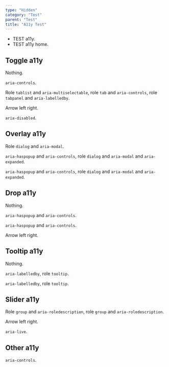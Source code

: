 ```yaml
---
type: "Hidden"
category: "Test"
parent: "Test"
title: "A11y Test"
---
```


- TEST a11y.
- TEST a11y home.

## Toggle a11y

Nothing.

<demo>
  <demoinline src="demos/components/toggle/usage-self">
  </demoinline>
</demo>

`aria-controls`.

<demo>
  <demoinline src="demos/components/toggle/usage-unique">
  </demoinline>
</demo>

Role `tablist` and `aria-multiselectable`, role `tab` and `aria-controls`, role `tabpanel` and `aria-labelledby`.

Arrow left right.

<demo>
  <demoinline src="demos/components/toggle/class">
  </demoinline>
</demo>

`aria-disabled`.

<demo>
  <demoinline src="demos/components/toggle/disabled">
  </demoinline>
</demo>

## Overlay a11y

Role `dialog` and `aria-modal`.

<demo>
  <div class="gatsby_demo_item" data-iframe="demos/components/overlay/usage-self">
  </div>
</demo>

`aria-haspopup` and `aria-controls`, role `dialog` and `aria-modal` and `aria-expanded`.

<demo>
  <demoinline src="demos/components/overlay/usage-unique">
  </demoinline>
</demo>

`aria-haspopup` and `aria-controls`, role `dialog` and `aria-modal` and `aria-expanded`.

<demo>
  <demoinline src="demos/components/overlay/usage-multiple">
  </demoinline>
</demo>

## Drop a11y

Nothing.

<demo>
  <demoinline src="demos/components/drop/usage-self">
  </demoinline>
</demo>

`aria-haspopup` and `aria-controls`.

<demo>
  <demoinline src="demos/components/drop/usage-unique">
  </demoinline>
</demo>

`aria-haspopup` and `aria-controls`.

Arrow left right.

<demo>
  <demoinline src="demos/components/drop/usage-multiple">
  </demoinline>
</demo>

## Tooltip a11y

Nothing.

<demo>
  <demoinline src="demos/components/tooltip/usage-self">
  </demoinline>
</demo>

`aria-labelledby`, role `tooltip`.

<demo>
  <demoinline src="demos/components/tooltip/usage-unique">
  </demoinline>
</demo>

`aria-labelledby`, role `tooltip`.

<demo>
  <demoinline src="demos/components/tooltip/usage-multiple">
  </demoinline>
</demo>

## Slider a11y

Role `group` and `aria-roledescription`, role `group` and `aria-roledescription`.

Arrow left right.

<demo>
  <demoinline src="demos/components/slider/usage-relative">
  </demoinline>
</demo>

`aria-live`.

<demo>
  <demoinline src="demos/components/slider/progress">
  </demoinline>
</demo>

## Other a11y

`aria-controls`.

<demo>
  <demoinline src="demos/components/groupnumber/usage">
  </demoinline>
</demo>
